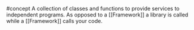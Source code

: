 #concept 
A collection of classes and functions to provide services to independent programs. As opposed to a [[Framework]] a library is called while a [[Framework]] calls your code.